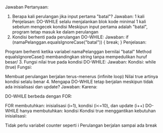 Jawaban Pertanyaan:
1. Berapa kali perulangan jika input pertama "batal"?
Jawaban: 1 kali
Penjelasan:
DO-WHILE selalu menjalankan blok kode minimal 1 kali sebelum mengecek kondisi
Meskipun input pertama adalah "batal", program tetap masuk ke dalam perulangan
2. Kondisi berhenti pada perulangan DO-WHILE:
Jawaban:
if (namaPelanggan.equalsIgnoreCase("batal")) {
    break;
}
Penjelasan:

Program berhenti ketika variabel namaPelanggan bernilai "batal"
Method equalsIgnoreCase() membandingkan string tanpa mempedulikan huruf besar/
3. Fungsi nilai true pada kondisi DO-WHILE:
Jawaban:
Kondisi: while (true)
Fungsi:

Membuat perulangan berjalan terus-menerus (infinite loop)
Nilai true artinya kondisi selalu benar
4. Mengapa DO-WHILE tetap berjalan meskipun tidak ada inisialisasi dan update?
Jawaban:
Karena:

DO-WHILE berbeda dengan FOR:

FOR membutuhkan: inisialisasi (i=1), kondisi (i<=10), dan update (i++)
 DO-WHILE hanya membutuhkan: kondisi
Kondisi true menggantikan kebutuhan inisialisasi:

Tidak perlu variabel counter seperti i
Perulangan berjalan sampai ada break